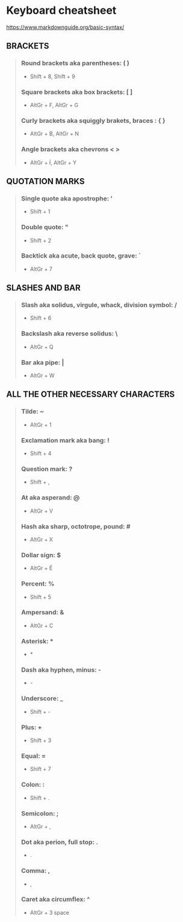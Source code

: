 # Keyboard cheatsheet  
https://www.markdownguide.org/basic-syntax/  


## BRACKETS  
> ### Round brackets aka parentheses: ( )  
> * Shift + 8, Shift + 9  
> ### Square brackets aka box brackets: [ ]  
> * AltGr + F, AltGr + G  
> ### Curly brackets aka squiggly brakets, braces : { }  
> * AltGr + B, AltGr + N  
> ### Angle brackets aka chevrons < >  
> * AltGr + Í, AltGr + Y  

## QUOTATION MARKS  
> ### Single quote aka apostrophe: '  
> * Shift + 1  
> ### Double quote: "  
> * Shift + 2  
> ### Backtick aka acute, back quote, grave: `  
> * AltGr + 7  

## SLASHES AND BAR  
> ### Slash aka solidus, virgule, whack, division symbol: /  
> * Shift + 6  
> ### Backslash aka reverse solidus: \  
> * AltGr + Q   
> ### Bar aka pipe: |  
> * AltGr + W  

## ALL THE OTHER NECESSARY CHARACTERS
> ### Tilde: ~   
> * AltGr + 1  
> ### Exclamation mark aka bang: !  
> * Shift + 4  
> ### Question mark: ?  
> * Shift + ,  
> ### At aka asperand: @  
> * AltGr + V  
> ### Hash aka sharp, octotrope, pound: \#  
> * AltGr + X  
> ### Dollar sign: $  
> * AltGr + É  
> ### Percent: %  
> * Shift + 5  
> ### Ampersand: &  
> * AltGr + C  
> ### Asterisk: *  
> * \*  
> ### Dash aka hyphen, minus: -  
> * \-  
> ### Underscore: _  
> * Shift + -  
> ### Plus: +  
> * Shift + 3  
> ### Equal: =  
> * Shift + 7  
> ### Colon: :  
> * Shift + .  
> ### Semicolon: ;  
> * AltGr + ,  
> ### Dot aka perion, full stop: .  
> * .  
> ### Comma: ,  
> * ,   
> ### Caret aka circumflex: ^  
> * AltGr + 3 space     
